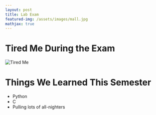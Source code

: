 ```yaml
---
layout: post
title: Lab Exam
featured-img: /assets/images/mall.jpg
mathjax: true
---
```

# Tired Me During the Exam
![Tired Me](mall.jpg)

# Things We Learned This Semester
- Python
- C
- Pulling lots of all-nighters




